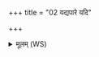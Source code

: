 +++
title = "02 यद्यपारे यदि"

+++
<details><summary>मूलम् (WS)</summary>

यद्यपारे यदि वा घ पारे यदि धन्वनि नृपतिः सखा नः ।  
विश्वे देवासो अभि रक्षतैनं यथा जीवो विदथमावदासि ॥ २ ॥
</details>